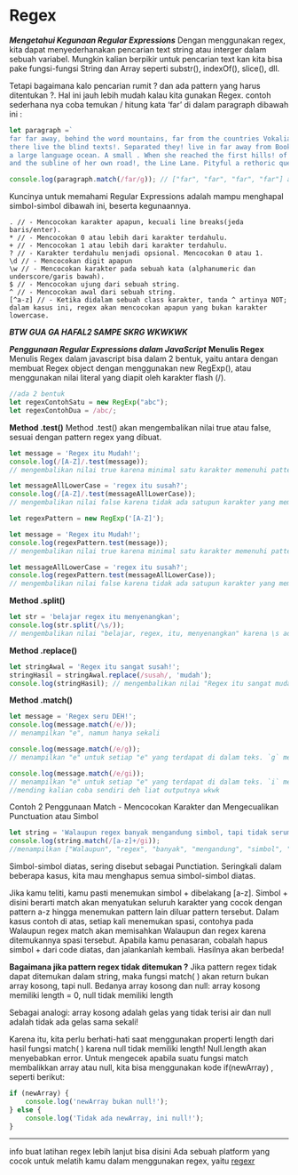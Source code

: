 # Regex

***Mengetahui Kegunaan Regular Expressions***
Dengan menggunakan regex, kita dapat menyederhanakan pencarian text string atau interger dalam sebuah variabel. Mungkin kalian berpikir untuk pencarian text kan kita bisa pake fungsi-fungsi String dan Array seperti substr(), indexOf(), slice(), dll.

Tetapi bagaimana kalo pencarian rumit ? dan ada pattern yang harus ditentukan ?. Hal ini jauh lebih mudah kalau kita gunakan Regex. contoh sederhana nya coba temukan / hitung kata ‘far’ di dalam paragraph dibawah ini :

```js
let paragraph =`
far far away, behind the word mountains, far from the countries Vokalia and Consonantia,
there live the blind texts!. Separated they! live in far away from Bookmarksgrove right at the coast of the Semantics,
a large language ocean. A small . When she reached the first hills! of the Italic Mountains,she had a last view back on the skyline of her hometown Bookmarksgrove, the headline of Alphabet Village
and the subline of her own road!, the Line Lane. Pityful a rethoric question ran over her cheek!`

console.log(paragraph.match(/far/g)); // ["far", "far", "far", "far"] ada 4 far
```
Kuncinya untuk memahami Regular Expressions adalah mampu menghapal simbol-simbol dibawah ini, beserta kegunaannya.
```
. // - Mencocokan karakter apapun, kecuali line breaks(jeda baris/enter).
* // - Mencocokan 0 atau lebih dari karakter terdahulu.
+ // - Mencocokan 1 atau lebih dari karakter terdahulu.
? // - Karakter terdahulu menjadi opsional. Mencocokan 0 atau 1.
\d // - Mencocokan digit apapun
\w // - Mencocokan karakter pada sebuah kata (alphanumeric dan underscore/garis bawah).
$ // - Mencocokan ujung dari sebuah string.
^ // - Mencocokan awal dari sebuah string.
[^a-z] // - Ketika didalam sebuah class karakter, tanda ^ artinya NOT; dalam kasus ini, regex akan mencocokan apapun yang bukan karakter lowercase.
```
***BTW GUA GA HAFAL2 SAMPE SKRG WKWKWK***

***Penggunaan Regular Expressions dalam JavaScript***
**Menulis Regex**
Menulis Regex dalam javascript bisa dalam 2 bentuk, yaitu antara dengan membuat Regex object dengan menggunakan new RegExp(), atau menggunakan nilai literal yang diapit oleh karakter flash (/).
```js
//ada 2 bentuk
let regexContohSatu = new RegExp("abc");
let regexContohDua = /abc/;
```
**Method .test()**
Method .test() akan mengembalikan nilai true atau false, sesuai dengan pattern regex yang dibuat.
```js
let message = 'Regex itu Mudah!';
console.log(/[A-Z]/.test(message));
// mengembalikan nilai true karena minimal satu karakter memenuhi pattern A-Z. Dan true, karena regex itu memang mudah :)

let messageAllLowerCase = 'regex itu susah?';
console.log(/[A-Z]/.test(messageAllLowerCase));
// mengembalikan nilai false karena tidak ada satupun karakter yang memenuhi pattern A-Z. statement tersebut juga memang false! regex tidak sesulit yang kita kira!
```
```js
let regexPattern = new RegExp('[A-Z]');

let message = 'Regex itu Mudah!';
console.log(regexPattern.test(message));
// mengembalikan nilai true karena minimal satu karakter memenuhi pattern A-Z. Dan true, karena regex itu memang mudah :)

let messageAllLowerCase = 'regex itu susah?';
console.log(regexPattern.test(messageAllLowerCase));
// mengembalikan nilai false karena tidak ada satupun karakter yang memenuhi pattern A-Z. statement tersebut juga memang false! regex tidak sesulit yang kita kira!
```

**Method .split()**
```js
let str = 'belajar regex itu menyenangkan';
console.log(str.split(/\s/));
// mengembalikan nilai "belajar, regex, itu, menyenangkan" karena \s adalah sebuah pattern untuk satu spasi.
```
**Method .replace()**
```js
let stringAwal = 'Regex itu sangat susah!';
stringHasil = stringAwal.replace(/susah/, 'mudah');
console.log(stringHasil); // mengembalikan nilai "Regex itu sangat mudah!"
```
**Method .match()**
```js
let message = 'Regex seru DEH!';
console.log(message.match(/e/));
// menampilkan "e", namun hanya sekali

console.log(message.match(/e/g));
// menampilkan "e" untuk setiap "e" yang terdapat di dalam teks. `g` menandakan pencarian secara global, tidak hanya satu kali

console.log(message.match(/e/gi));
// menampilkan "e" untuk setiap "e" yang terdapat di dalam teks. `i` menandakan pencarian karakter dengan ignore case, atau mengabaikan besar kecilnya karakter, sehingga "E" pun akan dicocokkan.
//mending kalian coba sendiri deh liat outputnya wkwk
```
Contoh 2 Penggunaan Match - Mencocokan Karakter dan Mengecualikan Punctuation atau Simbol
```js
let string = 'Walaupun regex banyak mengandung simbol, tapi tidak serumit seperti !@#%^%#$*( , ^%&*!!^& dan !#*#$&*@%#';
console.log(string.match(/[a-z]+/gi));
//menampilkan ["Walaupun", "regex", "banyak", "mengandung", "simbol", "tapi", "tidak", "serumit", "seperti", "dan"]
```
Simbol-simbol diatas, sering disebut sebagai Punctiation. Seringkali dalam beberapa kasus, kita mau menghapus semua simbol-simbol diatas.

Jika kamu teliti, kamu pasti menemukan simbol + dibelakang [a-z]. Simbol + disini berarti match akan menyatukan seluruh karakter yang cocok dengan pattern a-z hingga menemukan pattern lain diluar pattern tersebut. Dalam kasus contoh di atas, setiap kali menemukan spasi, contohya pada Walaupun regex match akan memisahkan Walaupun dan regex karena ditemukannya spasi tersebut. Apabila kamu penasaran, cobalah hapus simbol + dari code diatas, dan jalankanlah kembali. Hasilnya akan berbeda!

**Bagaimana jika pattern regex tidak ditemukan ?**
Jika pattern regex tidak dapat ditemukan dalam string, maka fungsi match( ) akan return bukan array kosong, tapi null. Bedanya array kosong dan null: array kosong memiliki length = 0, null tidak memiliki length

Sebagai analogi: array kosong adalah gelas yang tidak terisi air dan null adalah tidak ada gelas sama sekali!

Karena itu, kita perlu berhati-hati saat menggunakan properti length dari hasil fungsi match( ) karena null tidak memiliki length! Null.length akan menyebabkan error. Untuk mengecek apabila suatu fungsi match membalikkan array atau null, kita bisa menggunakan kode if(newArray) , seperti berikut:
```js
if (newArray) {
    console.log('newArray bukan null!');
} else {
    console.log('Tidak ada newArray, ini null!');
}
```

----------------------------------
info buat latihan regex lebih lanjut bisa disini
Ada sebuah platform yang cocok untuk melatih kamu dalam menggunakan regex, yaitu [regexr](https://regexr.com)